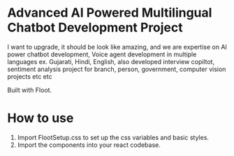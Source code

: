 # Advanced AI Powered Multilingual Chatbot Development Project
        
I want to upgrade, it should be look like amazing, and we are expertise on AI power chatbot development, Voice agent development in multiple languages ex. Gujarati, Hindi, English, also developed interview copiltot, sentiment analysis project for branch, person, government, computer vision projects etc etc

Built with Floot.

# How to use

1. Import FlootSetup.css to set up the css variables and basic styles.
2. Import the components into your react codebase.
